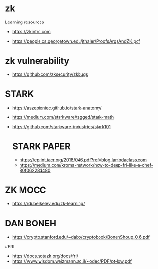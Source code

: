 # zk
Learning resources 

* https://zkintro.com

* https://people.cs.georgetown.edu/jthaler/ProofsArgsAndZK.pdf

# zk vulnerability

* https://github.com/zksecurity/zkbugs


# STARK
* https://aszepieniec.github.io/stark-anatomy/

* https://medium.com/starkware/tagged/stark-math

* https://github.com/starkware-industries/stark101
  
  # STARK PAPER
    * https://eprint.iacr.org/2018/046.pdf?ref=blog.lambdaclass.com
    * https://medium.com/kroma-network/how-to-deep-fri-like-a-chef-80f06228d480
    
# ZK MOCC
* https://rdi.berkeley.edu/zk-learning/

# DAN BONEH
* https://crypto.stanford.edu/~dabo/cryptobook/BonehShoup_0_6.pdf

#FRI 
* https://docs.sotazk.org/docs/fri/
* https://www.wisdom.weizmann.ac.il/~oded/PDF/pt-low.pdf
